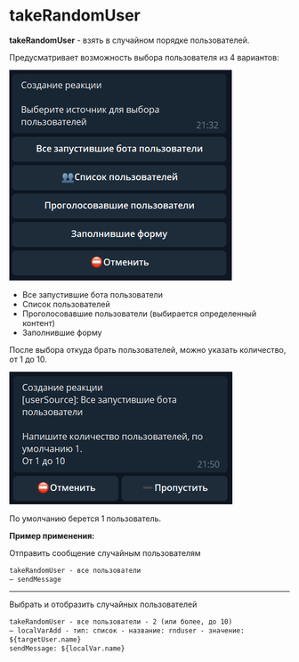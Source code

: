 # takeRandomUser

**takeRandomUser** - взять в случайном порядке пользователей.

Предусматривает возможность выбора пользователя из 4 вариантов:

![](./1.png)
 * Все запустившие бота пользователи
 * Список пользователей
 * Проголосовавшие пользователи (выбирается определенный контент)
 * Заполнившие форму

После выбора откуда брать пользователей, можно указать количество, от 1 до 10.

![](./2.png)

По умолчанию берется 1 пользователь.


**Пример применения:**

Отправить сообщение случайным пользователям
```plain
takeRandomUser - все пользователи
— sendMessage
```
---

Выбрать и отобразить случайных пользователей
```plain
takeRandomUser - все пользователи - 2 (или более, до 10)
— localVarAdd - тип: список - название: rnduser - значение: ${targetUser.name}
sendMessage: ${localVar.name}
```


